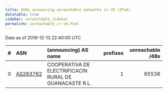 ```yaml
---
title: ASNs announcing unreachable networks in CR (IPv6)
datatable: true
sidebar: unreachable_sidebar
permalink: unreachable_cr-v6.html
---
```


Data as of 2019-12-13 22:40:00 UTC


<div class="datatable-begin"></div>

|   # | ASN                                      | (announcing) AS name                                   |   prefixes |   unreachable /48s |
|----:|:-----------------------------------------|:-------------------------------------------------------|-----------:|-------------------:|
|   0 | [AS263762](unreachable_AS263762-v6.html) | COOPERATIVA DE ELECTRIFICACIN RURAL DE GUANACASTE R.L. |          1 |              65536 |

<div class="datatable-end"></div>